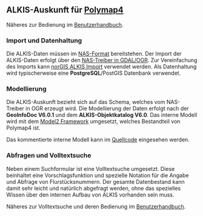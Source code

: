 ## ALKIS-Auskunft für [Polymap4](http://github.com/Polymap4)

Näheres zur Bedienung im [Benutzerhandbuch](https://github.com/fb71/polymap4-alkis/wiki).

### Import und Datenhaltung

Die ALKIS-Daten müssen im [NAS-Format](https://de.wikipedia.org/wiki/Normbasierte_Austauschschnittstelle) bereitstehen. Der Import der ALKIS-Daten erfolgt über den [NAS-Treiber in GDAL/OGR](http://www.gdal.org/drv_nas.html). Zur Vereinfachung des Imports kann [norGIS ALKIS Import](https://github.com/norBIT/alkisimport#norgis-alkis-import) verwendet werden. Als Datenhaltung wird typischerweise eine **PostgreSQL**/PostGIS Datenbank verwendet.

### Modellierung

Die ALKIS-Auskunft bezieht sich auf das Schema, welches vom NAS-Treiber in OGR erzeugt wird. Die Modellierung der Daten erfolgt nach der **GeoInfoDoc V6.0.1** und dem **ALKIS-Objektkatalog V6.0**. Das interne Modell wird mit dem [Model2 Framework](https://github.com/Polymap4/polymap4-model) umgesetzt, welches Bestandteil von Polymap4 ist.

Das kommentierte interne Modell kann im [Quellcode](https://github.com/fb71/polymap4-alkis/tree/master/plugins/org.polymap.alkis/src/org/polymap/alkis/model) eingesehen werden.

### Abfragen und Volltextsuche

Neben einem Suchformular ist eine Volltextsuche umgesetzt. Diese beinhaltet eine Vorschlagsfunktion und spezielle Notation für die Angabe und Abfrage von Flurstücksnummern. Der gesamte Datenbestand kann damit sehr leicht und natürlich abgefragt werden, ohne das spezielles Wissen über den internen Aufbau von ALKIS vorhanden sein muss.

Näheres zur Volltextsuche und deren Bedienung im [Benutzerhandbuch](https://github.com/fb71/polymap4-alkis/wiki).
